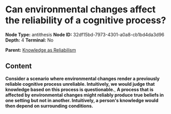 # Can environmental changes affect the reliability of a cognitive process?

**Node Type:** antithesis
**Node ID:** 32df15bd-7973-4301-a0a8-cb1bd4da3d96
**Depth:** 4
**Terminal:** No

**Parent:** [Knowledge as Reliabilism](knowledge-as-reliabilism-synthesis-21d91384-0a35-4c19-ac77-59b2b51a4c81.md)

## Content

**Consider a scenario where environmental changes render a previously reliable cognitive process unreliable. Intuitively, we would judge that knowledge based on this process is questionable.**, **A process that is affected by environmental changes might reliably produce true beliefs in one setting but not in another. Intuitively, a person's knowledge would then depend on surrounding conditions.**
